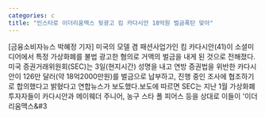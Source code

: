 ```yaml
---
categories: c
title: "인스타로 이더리움맥스 뒷광고 킴 카다시안 18억원 벌금폭탄 맞아"
---
```

[금융소비자뉴스 박혜정 기자] 미국의 모델 겸 패션사업가인 킴 카다시안(41)이 소셜미디어에서 특정 가상화폐를 불법 광고한 혐의로 거액의 벌금을 내게 된 것으로 전해졌다.미국 증권거래위원회(SEC)는 3일(현지시간) 성명을 내고 연방 증권법을 위반한 카다시안이 126만 달러(약 18억2000만원)를 벌금으로 납부하고, 진행 중인 조사에 협조하기로 합의했다고 밝혔다고 연합뉴스가 보도했다.보도에 따르면 SEC는 지난 1월 가상화폐 투자자들이 카다시안과 메이웨더 주니어, 농구 스타 폴 피어스 등을 상대로 이들이 &#39;이더리움맥스&#3